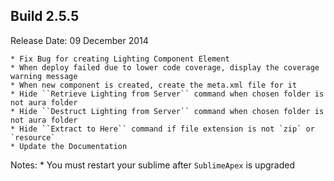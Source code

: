 Build 2.5.5
-----------
Release Date: 09 December 2014

    * Fix Bug for creating Lighting Component Element
    * When deploy failed due to lower code coverage, display the coverage warning message
    * When new component is created, create the meta.xml file for it
    * Hide ``Retrieve Lighting from Server`` command when chosen folder is not aura folder
    * Hide ``Destruct Lighting from Server`` command when chosen folder is not aura folder
    * Hide ``Extract to Here`` command if file extension is not `zip` or `resource`
    * Update the Documentation


Notes:
    * You must restart your sublime after `SublimeApex` is upgraded